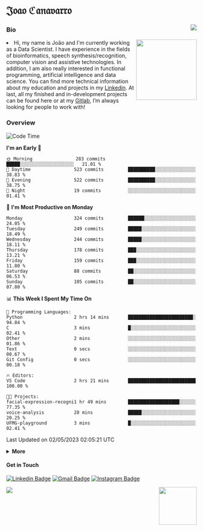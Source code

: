<h1 align="start">𝔍𝔬𝔞𝔬 ℭ𝔞𝔫𝔞𝔳𝔞𝔯𝔯𝔬</h1>
<img src="https://komarev.com/ghpvc/?username=jvcanavarro" align="right">


### Bio 
<img src="./aot.gif" align="right" height="160">
<li>
Hi, my name is João and I'm currently working as a Data Scientist. I have experience in the fields of bioinformatics, speech synthesis/recognition, computer vision and assistive technologies. In addition, I am also really interested in functional programming, artificial intelligence and data science. You can find more technical information about my education and projects in my <a href="https://www.linkedin.com/in/jvcanavarro/">Linkedin</a>. At last, all my finished and in-development projects can be found here or at my <a href="https://gitlab.com/jvcanavarro">Gitlab</a>, I’m always looking for people to work with!
</li>

### Overview


<!--START_SECTION:waka-->
![Code Time](http://img.shields.io/badge/Code%20Time-772%20hrs%205%20mins-blue)

**I'm an Early 🐤** 

```text
🌞 Morning                283 commits         █████░░░░░░░░░░░░░░░░░░░░   21.01 % 
🌆 Daytime                523 commits         ██████████░░░░░░░░░░░░░░░   38.83 % 
🌃 Evening                522 commits         ██████████░░░░░░░░░░░░░░░   38.75 % 
🌙 Night                  19 commits          ░░░░░░░░░░░░░░░░░░░░░░░░░   01.41 % 
```
📅 **I'm Most Productive on Monday** 

```text
Monday                   324 commits         ██████░░░░░░░░░░░░░░░░░░░   24.05 % 
Tuesday                  249 commits         █████░░░░░░░░░░░░░░░░░░░░   18.49 % 
Wednesday                244 commits         █████░░░░░░░░░░░░░░░░░░░░   18.11 % 
Thursday                 178 commits         ███░░░░░░░░░░░░░░░░░░░░░░   13.21 % 
Friday                   159 commits         ███░░░░░░░░░░░░░░░░░░░░░░   11.80 % 
Saturday                 88 commits          ██░░░░░░░░░░░░░░░░░░░░░░░   06.53 % 
Sunday                   105 commits         ██░░░░░░░░░░░░░░░░░░░░░░░   07.80 % 
```


📊 **This Week I Spent My Time On** 

```text
💬 Programming Languages: 
Python                   2 hrs 14 mins       ████████████████████████░   94.84 % 
C                        3 mins              █░░░░░░░░░░░░░░░░░░░░░░░░   02.41 % 
Other                    2 mins              ░░░░░░░░░░░░░░░░░░░░░░░░░   01.86 % 
Text                     0 secs              ░░░░░░░░░░░░░░░░░░░░░░░░░   00.67 % 
Git Config               0 secs              ░░░░░░░░░░░░░░░░░░░░░░░░░   00.18 % 

🔥 Editors: 
VS Code                  2 hrs 21 mins       █████████████████████████   100.00 % 

🐱‍💻 Projects: 
facial-expression-recogni1 hr 49 mins        ███████████████████░░░░░░   77.35 % 
voice-analysis           28 mins             █████░░░░░░░░░░░░░░░░░░░░   20.25 % 
UFMG-playground          3 mins              █░░░░░░░░░░░░░░░░░░░░░░░░   02.41 % 
```


 Last Updated on 02/05/2023 02:05:21 UTC
<!--END_SECTION:waka-->

<details>
  <summary><b>More</b></summary>
<p align="center">
<img align="center" src="https://github-readme-stats.vercel.app/api?username=jvcanavarro&show_icons=true&line_height=21&theme=default&hide_border=true" alt="Cana's Github Stats" />
<img align="center" src="https://github-readme-stats.vercel.app/api/top-langs/?username=jvcanavarro&theme=default&line_height=27&layout=compact&hide_border=true&hide=PostScript,PHP,HTML,Jupyter%20Notebook,Lua&langs_count=10" />
</p>
</details>

#### Get in Touch
[![Linkedin Badge](https://img.shields.io/badge/-LinkedIn-0e76a8?style=flat&logo=Linkedin&logoColor=white&link=https://www.linkedin.com/in/jvcanavarro/)](https://www.linkedin.com/in/jvcanavarro)
[![Gmail Badge](https://img.shields.io/badge/-Gmail-d14836?style=flat&logo=Gmail&logoColor=white&link=mailto:jvcanavarro@gmail.com)](mailto:jvcanavarro@gmail.com)
[![Instagram Badge](https://img.shields.io/badge/-Instagram-ff69b4?style=flat&logo=Instagram&logoColor=white&link=https://instagram.com/jlim_slam/)](https://instagram.com/jvcanavarro)

<!--[![Spotify Badge](https://img.shields.io/badge/-Spotify-success?style=flat&logo=Spotify&logoColor=white&link=https://open.spotify.com/user/jvcanavarro)](https://open.spotify.com/user/jvcanavarro)
[![Telegram Badge](https://img.shields.io/badge/-Telegram-0088cc?style=flat&logo=Telegram&logoColor=white)](https://t.me/jvcanavarro)
[![Steam Badge](https://img.shields.io/badge/-Steam-lightgrey?style=flat&logo=Steam&logoColor=white&link=https://steamcommunity.com/id/octjinn/)](https://steamcommunity.com/id/octjinn/)-->


<p>
  <a href="https://count.getloli.com/"><img src="https://count.getloli.com/get/@index?theme=rule34"></a>
  <img src="https://data.whicdn.com/images/188174384/original.gif" align="right" height = "100">
</p>
